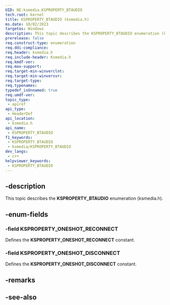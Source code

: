 ```yaml
---
UID: NE:ksmedia.KSPROPERTY_BTAUDIO
tech.root: kernel
title: KSPROPERTY_BTAUDIO (ksmedia.h)
ms.date: 10/02/2023
targetos: Windows
description: This topic describes the KSPROPERTY_BTAUDIO enumeration (ksmedia.h).
prerelease: false
req.construct-type: enumeration
req.ddi-compliance: 
req.header: ksmedia.h
req.include-header: Ksmedia.h
req.kmdf-ver: 
req.max-support: 
req.target-min-winverclnt: 
req.target-min-winversvr: 
req.target-type: 
req.typenames: 
typedef_isUnnamed: true
req.umdf-ver: 
topic_type:
 - apiref
api_type:
 - HeaderDef
api_location:
 - ksmedia.h
api_name:
 - KSPROPERTY_BTAUDIO
f1_keywords:
 - KSPROPERTY_BTAUDIO
 - ksmedia/KSPROPERTY_BTAUDIO
dev_langs:
 - c++
helpviewer_keywords:
 - KSPROPERTY_BTAUDIO
---
```


## -description

This topic describes the **KSPROPERTY_BTAUDIO** enumeration (ksmedia.h).

## -enum-fields

### -field KSPROPERTY_ONESHOT_RECONNECT

Defines the **KSPROPERTY_ONESHOT_RECONNECT** constant.

### -field KSPROPERTY_ONESHOT_DISCONNECT

Defines the **KSPROPERTY_ONESHOT_DISCONNECT** constant.

## -remarks

## -see-also
